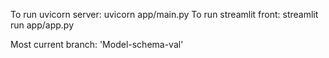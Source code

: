 To run uvicorn server: uvicorn app/main.py
To run streamlit front: streamlit run app/app.py

Most current branch: 'Model-schema-val'